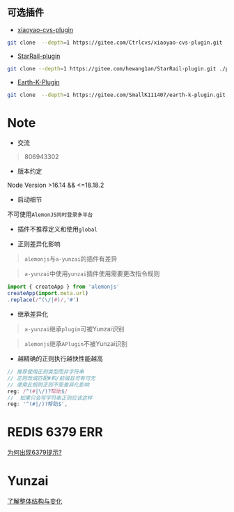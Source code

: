 ## 可选插件

- [xiaoyao-cvs-plugin](https://gitee.com/Ctrlcvs/xiaoyao-cvs-plugin)

```sh
git clone  --depth=1 https://gitee.com/Ctrlcvs/xiaoyao-cvs-plugin.git ./plugins/xiaoyao-cvs-plugin
```

- [StarRail-plugin](https://gitee.com/hewang1an/StarRail-plugin)

```sh
git clone --depth=1 https://gitee.com/hewang1an/StarRail-plugin.git ./plugins/StarRail-plugin
```

- [Earth-K-Plugin](https://gitee.com/SmallK111407/earth-k-plugin)

```sh
git clone  --depth=1 https://gitee.com/SmallK111407/earth-k-plugin.git ./plugins/earth-k-plugin/
```

# Note

- 交流

> 806943302

- 版本约定

Node Version >16.14 && <=18.18.2

- 启动细节

不可使用`AlemonJS同时登录多平台`

- 插件不推荐定义和使用`global`

- 正则差异化影响

> `alemonjs`与`a-yunzai`的插件有差异

> `a-yunzai`中使用`yunzai`插件使用需要更改指令规则

```js
import { createApp } from 'alemonjs'
createApp(import.meta.url)
.replace(/^(\/|#)/,'#')
```

- 继承差异化

> `a-yunzai`继承`plugin`可被Yunzai识别

> `alemonjs`继承`APlugin`不被Yunzai识别

- 越精确的正则执行越快性能越高

```js
// 推荐使用正则类型而非字符串
// 正则改成匹配#和/前缀且可有可无
// 使用此规则正则不受差异化影响
reg: /^(#|\/)?帮助$/
//  如果只会写字符串正则应该这样
reg: '^(#|/)?帮助$',
```

# REDIS 6379 ERR

[为何出现6379提示?](./REDIS.md)

# Yunzai

[了解整体结构与变化](./YUNZAI.md)
